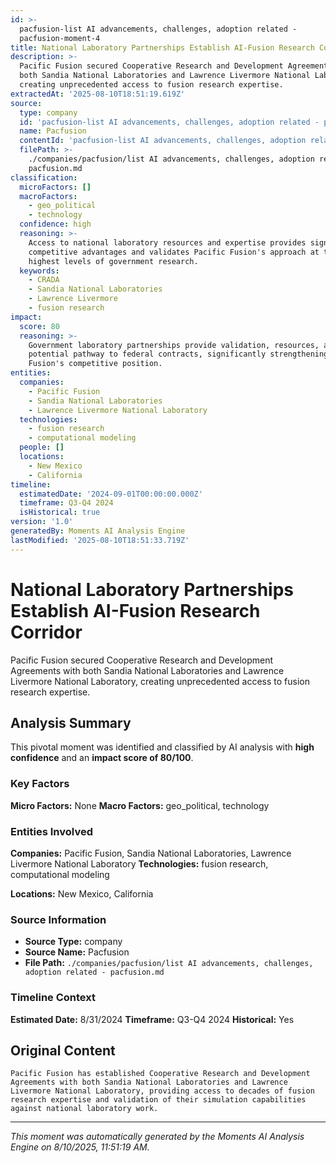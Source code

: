 ```yaml
---
id: >-
  pacfusion-list AI advancements, challenges, adoption related -
  pacfusion-moment-4
title: National Laboratory Partnerships Establish AI-Fusion Research Corridor
description: >-
  Pacific Fusion secured Cooperative Research and Development Agreements with
  both Sandia National Laboratories and Lawrence Livermore National Laboratory,
  creating unprecedented access to fusion research expertise.
extractedAt: '2025-08-10T18:51:19.619Z'
source:
  type: company
  id: 'pacfusion-list AI advancements, challenges, adoption related - pacfusion'
  name: Pacfusion
  contentId: 'pacfusion-list AI advancements, challenges, adoption related - pacfusion'
  filePath: >-
    ./companies/pacfusion/list AI advancements, challenges, adoption related -
    pacfusion.md
classification:
  microFactors: []
  macroFactors:
    - geo_political
    - technology
  confidence: high
  reasoning: >-
    Access to national laboratory resources and expertise provides significant
    competitive advantages and validates Pacific Fusion's approach at the
    highest levels of government research.
  keywords:
    - CRADA
    - Sandia National Laboratories
    - Lawrence Livermore
    - fusion research
impact:
  score: 80
  reasoning: >-
    Government laboratory partnerships provide validation, resources, and
    potential pathway to federal contracts, significantly strengthening Pacific
    Fusion's competitive position.
entities:
  companies:
    - Pacific Fusion
    - Sandia National Laboratories
    - Lawrence Livermore National Laboratory
  technologies:
    - fusion research
    - computational modeling
  people: []
  locations:
    - New Mexico
    - California
timeline:
  estimatedDate: '2024-09-01T00:00:00.000Z'
  timeframe: Q3-Q4 2024
  isHistorical: true
version: '1.0'
generatedBy: Moments AI Analysis Engine
lastModified: '2025-08-10T18:51:33.719Z'
---
```

# National Laboratory Partnerships Establish AI-Fusion Research Corridor

Pacific Fusion secured Cooperative Research and Development Agreements with both Sandia National Laboratories and Lawrence Livermore National Laboratory, creating unprecedented access to fusion research expertise.

## Analysis Summary

This pivotal moment was identified and classified by AI analysis with **high confidence** and an **impact score of 80/100**.

### Key Factors

**Micro Factors:** None
**Macro Factors:** geo_political, technology

### Entities Involved

**Companies:** Pacific Fusion, Sandia National Laboratories, Lawrence Livermore National Laboratory
**Technologies:** fusion research, computational modeling

**Locations:** New Mexico, California

### Source Information

- **Source Type:** company
- **Source Name:** Pacfusion
- **File Path:** `./companies/pacfusion/list AI advancements, challenges, adoption related - pacfusion.md`

### Timeline Context

**Estimated Date:** 8/31/2024
**Timeframe:** Q3-Q4 2024
**Historical:** Yes

## Original Content

```
Pacific Fusion has established Cooperative Research and Development Agreements with both Sandia National Laboratories and Lawrence Livermore National Laboratory, providing access to decades of fusion research expertise and validation of their simulation capabilities against national laboratory work.
```

---

*This moment was automatically generated by the Moments AI Analysis Engine on 8/10/2025, 11:51:19 AM.*
